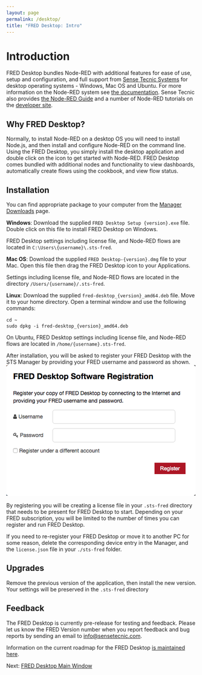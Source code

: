 ```yaml
---
layout: page
permalink: /desktop/
title: "FRED Desktop: Intro"
---
```

# Introduction

FRED Desktop bundles Node-RED with additional features for ease of use, setup and configuration, and full support from [Sense Tecnic Systems](http://sensetecnic.com) for desktop operating systems - Windows, Mac OS and Ubuntu.  For more information on the Node-RED system see [the documentation](https://nodered.org/docs).  Sense Tecnic also provides [the Node-RED Guide](http://noderedguide.com/) and a number of Node-RED tutorials on the [developer site](https://developers.sensetecnic.com).

## Why FRED Desktop?

Normally, to install Node-RED on a desktop OS you will need to install Node.js, and then install and configure Node-RED on the command line.  Using the FRED Desktop, you simply install the desktop application and double click on the icon to get started with Node-RED.  FRED Desktop comes bundled with additional nodes and functionality to view dashboards, automatically create flows using the cookbook, and view flow status.

## Installation

You can find appropriate package to your computer from the [Manager Downloads](https://manager.sensetecnic.com/dash/agents) page.

**Windows**:  Download the supplied `FRED Desktop Setup {version}.exe` file.  Double click on this file to install FRED Desktop on Windows.

FRED Desktop settings including license file, and Node-RED flows are located in `C:\Users\{username}\.sts-fred`.

**Mac OS**:  Download the supplied `FRED Desktop-{version}.dmg` file to your Mac.  Open this file then drag the FRED Desktop icon to your Applications.

Settings including license file, and Node-RED flows are located in the directory `/Users/{username}/.sts-fred`.

**Linux**:  Download the supplied `fred-desktop_{version}_amd64.deb` file. Move it to your home directory.  Open a terminal window and use the following commands:

    cd ~
    sudo dpkg -i fred-desktop_{version}_amd64.deb

On Ubuntu, FRED Desktop settings including license file, and Node-RED flows are located in `/home/{username}.sts-fred`.

After installation, you will be asked to register your FRED Desktop with the STS Manager by providing your FRED username and password as shown.
![desktop-register.png](/assets/images/desktop-register.png)

By registering you will be creating a license file in your `.sts-fred` directory that needs to be present for FRED Desktop to start.  Depending on your FRED subscription, you will be limited to the number of times you can register and run FRED Desktop.

If you need to re-register your FRED Desktop or move it to another PC for some reason, delete the corresponding device entry in the Manager, and the `license.json` file in your `./sts-fred` folder.

## Upgrades

Remove the previous version of the application, then install the new version.  Your settings will be preserved in the `.sts-fred` directory

## Feedback

The FRED Desktop is currently pre-release for testing and feedback.  Please let us know the FRED Version number when you report feedback and bug reports by sending an email to [info@sensetecnic.com](mailto:info@sensetecic.com).

Information on the current roadmap for the FRED Desktop [is maintained here](/desktop/roadmap).

Next: [FRED Desktop Main Window](main-window)